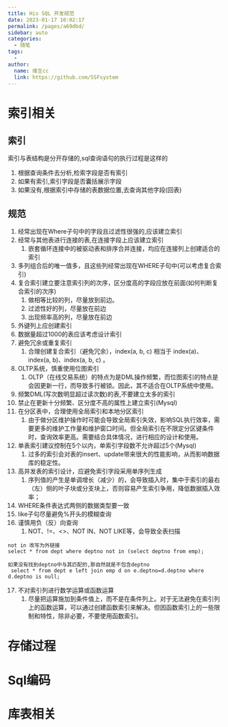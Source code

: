 ```yaml
---
title: His SQL 开发规范
date: 2023-01-17 10:02:17
permalink: /pages/a69dbd/
sidebar: auto
categories:
  - 随笔
tags:
  - 
author: 
  name: 维生cc
  link: https://github.com/SSFsystem
---
```


# 索引相关
## 索引

索引与表结构是分开存储的,sql查询语句的执行过程是这样的
1. 根据查询条件去分析,检索字段是否有索引
2. 如果有索引,索引字段是否囊括展示字段
3. 如果没有,根据索引中存储的表数据位置,去查询其他字段(回表)

## 规范
1. 经常出现在Where子句中的字段且过滤性很强的,应该建立索引
2. 经常与其他表进行连接的表,在连接字段上应该建立索引
	1. 嵌套循环连接中的被驱动表和排序合并连接，均应在连接列上创建适合的索引
3. 多列组合后的唯一值多，且这些列经常出现在WHERE子句中(可以考虑复合索引)
4. 复合索引建立要注意索引列的次序，区分度高的字段应放在前面(如何判断复合索引的次序)
	1. 做相等比较的列，尽量放到前边。
	2. 过滤性好的列，尽量放在前边
	3. 出现频率高的列，尽量放在前边
5. 外键列上应创建索引
6. 数据量超过1000的表应该考虑设计索引
7. 避免冗余或重复索引
	1. 合理创建复合索引（避免冗余），index(a, b, c) 相当于 index(a)、index(a, b)、index(a, b, c) 。
8. OLTP系统，慎重使用位图索引
	1. OLTP（在线交易系统）的特点为是DML操作频繁，而位图索引的特点是会因更新一行，而导致多行被锁。因此，其不适合在OLTP系统中使用。
9. 频繁DML(写次数明显超过读次数)的表,不要建立太多的索引
10. 禁止在更新十分频繁、区分度不高的属性上建立索引(Mysql)
11. 在分区表中，合理使用全局索引和本地分区索引
	1. 由于做分区维护操作时可能会导致全局索引失效，影响SQL执行效率，需要更多的维护工作量和维护窗口时间。但全局索引在不限定分区键条件时，查询效率更高。需要结合具体情况，进行相应的设计和使用。
12. 单表索引建议控制在5个以内，单索引字段数不允许超过5个(Mysql) 
	1. 过多的索引会对表的insert、update带来很大的性能影响，从而影响数据库的稳定性。
13. 高并发表的索引设计，应避免索引字段采用单序列生成
	1. 序列值的产生是单调增长（减少）的，会导致插入时，集中于索引的最右（左）侧的叶子块或分支块上，否则容易产生索引争用，降低数据插入效率；
14. WHERE条件表达式两侧的数据类型要一致
15. like子句尽量避免%开头的模糊查询
16. 谨慎用负（反）向查询
	1. NOT、!=、<>、NOT IN、NOT LIKE等，会导致全表扫描

```
not in 改写为外链接
select * from dept where deptno not in (select deptno from emp);

如果没有找到deptno中与其匹配的,那自然就是不包含deptno
 select * from dept e left join emp d on e.deptno=d.deptno where d.deptno is null;

```

17. 不对索引列进行数学运算或函数运算
	1. 尽量把运算施加到条件值上，而不是在条件列上。对于无法避免在索引列上的函数运算，可以通过创建函数索引来解决。但因函数索引上的一些限制和特性，除非必要，不要使用函数索引。














# 存储过程

# Sql编码


# 库表相关